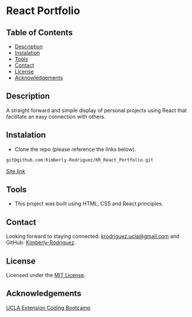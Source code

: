 # React Portfolio

## Table of Contents

- [Description](#description)
- [Instalation](#instalation)
- [Tools](#tools)
- [Contact](#contact)
- [License](#license)
- [Acknowledgements](#acknowledgements)

## Description

A straight forward and simple display of personal projects using React that facilitate an easy connection with others.

## Instalation

- Clone the repo (please reference the links below).

```md
git@github.com:Kimberly-Rodriguez/KR_React_Portfolio.git
```

[Site link]()

## Tools

- This project was built using HTML, CSS and React principles.

## Contact

Looking forward to staying connected: krodriguez.ucla@gmail.com and GitHub: [Kimberly-Rodriguez](https://github.com/Kimberly-Rodriguez).

## License

Licensed under the [MIT License](LICENSE).

## Acknowledgements

[UCLA Extension Coding Bootcamp](https://bootcamp.uclaextension.edu/coding/)
